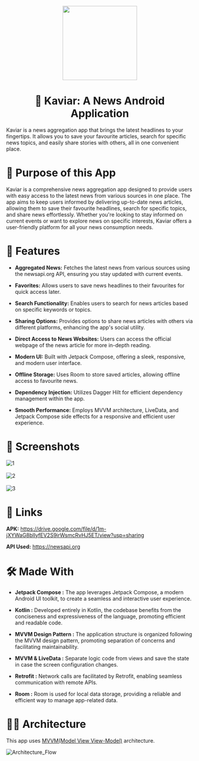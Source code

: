 <div align="center">
</br>
<img src="https://github.com/user-attachments/assets/b0958d8c-64a3-4296-816a-27e6d3f446f2" width="200" />
</div>

<h1 align="center">📰 Kaviar: A News Android Application</h1>

Kaviar is a news aggregation app that brings the latest headlines to your fingertips. It allows you to save your favourite articles, search for specific news topics, and easily share stories with others, all in one convenient place.

# 🤔 Purpose of this App

Kaviar is a comprehensive news aggregation app designed to provide users with easy access to the latest news from various sources in one place. The app aims to keep users informed by delivering up-to-date news articles, allowing them to save their favourite headlines, search for specific topics, and share news effortlessly. Whether you're looking to stay informed on current events or want to explore news on specific interests, Kaviar offers a user-friendly platform for all your news consumption needs.

# 🧰 Features

- **Aggregated News:** Fetches the latest news from various sources using the newsapi.org API, ensuring you stay updated with current events.

- **Favorites:** Allows users to save news headlines to their favourites for quick access later.

- **Search Functionality:** Enables users to search for news articles based on specific keywords or topics.

- **Sharing Options:** Provides options to share news articles with others via different platforms, enhancing the app's social utility.

- **Direct Access to News Websites:** Users can access the official webpage of the news article for more in-depth reading.

- **Modern UI:** Built with Jetpack Compose, offering a sleek, responsive, and modern user interface.

- **Offline Storage:** Uses Room to store saved articles, allowing offline access to favourite news.

- **Dependency Injection:** Utilizes Dagger Hilt for efficient dependency management within the app.

- **Smooth Performance:** Employs MVVM architecture, LiveData, and Jetpack Compose side effects for a responsive and efficient user experience.

# 📱 Screenshots

![1](https://github.com/sidharth-085/Kaviar-News-App/assets/130606629/543ecf53-83e8-4b84-b1ec-1cf9bb252279)
<br> <br>
![2](https://github.com/sidharth-085/Kaviar-News-App/assets/130606629/9adf29e1-1c2f-4b09-94e3-244ea4e328a3)
<br> <br>
![3](https://github.com/sidharth-085/Kaviar-News-App/assets/130606629/ea923549-cc45-499a-806f-1aae52c4c6cf)
<br>

# 🔗 Links

**APK:** https://drive.google.com/file/d/1m-jXYWaG8blIyfEV2S9irWsmcRvHJ5ET/view?usp=sharing

**API Used:** https://newsapi.org


# 🛠 Made With

- **Jetpack Compose :** The app leverages Jetpack Compose, a modern Android UI toolkit, to create a seamless and interactive user experience.

- **Kotlin :** Developed entirely in Kotlin, the codebase benefits from the conciseness and expressiveness of the language, promoting efficient and readable code.

- **MVVM Design Pattern :** The application structure is organized following the MVVM design pattern, promoting separation of concerns and facilitating maintainability.

- **MVVM & LiveData :** Separate logic code from views and save the state in case the screen configuration changes.

- **Retrofit :** Network calls are facilitated by Retrofit, enabling seamless communication with remote APIs.

- **Room :** Room is used for local data storage, providing a reliable and efficient way to manage app-related data.

# 👷‍♂️ Architecture

This app uses [MVVM(Model View View-Model)](https://developer.android.com/topic/architecture#recommended-app-arch) architecture.

![Architecture_Flow](https://user-images.githubusercontent.com/80090908/216841302-97243bc3-3df4-4416-8f1f-dc22398c86b1.png)


